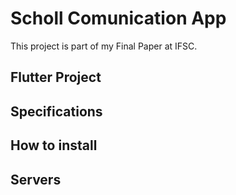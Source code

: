 # Scholl Comunication App
This project is part of my Final Paper at IFSC.

## Flutter Project

## Specifications

## How to install

## Servers
